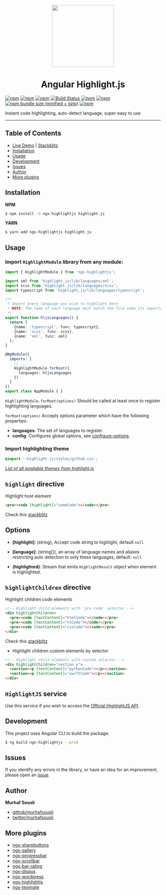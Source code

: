 <p align="center">
  <img height="200px" width="200px" style="text-align: center" src="https://cdn.rawgit.com/MurhafSousli/ngx-highlightjs/b8b00ec3/src/assets/logo.svg">
  <h1 align="center">Angular Highlight.js</h1>
</p>

[![npm](https://img.shields.io/badge/demo-online-ed1c46.svg)](https://murhafsousli.github.io/ngx-highlightjs/)
[![npm](https://img.shields.io/badge/stackblitz-online-orange.svg)](https://stackblitz.com/edit/ngx-highlightjs)
[![npm](https://img.shields.io/npm/v/ngx-highlightjs.svg?maxAge=2592000?style=plastic)](https://www.npmjs.com/package/ngx-highlightjs)
[![Build Status](https://travis-ci.org/MurhafSousli/ngx-highlightjs.svg?branch=master)](https://www.npmjs.com/package/ngx-highlightjs)
[![npm](https://img.shields.io/npm/dt/ngx-highlightjs.svg?maxAge=2592000?style=plastic)](https://www.npmjs.com/package/ngx-highlightjs)
[![npm](https://img.shields.io/npm/dm/ngx-highlightjs.svg)](https://www.npmjs.com/package/ngx-highlightjs)
[![npm bundle size (minified + gzip)](https://img.shields.io/bundlephobia/minzip/ngx-highlightjs.svg)](https://bundlephobia.com/result?p=ngx-highlightjs)
[![npm](https://img.shields.io/npm/l/express.svg?maxAge=2592000)](/LICENSE)

Instant code highlighting, auto-detect language, super easy to use
___

## Table of Contents

- [Live Demo](https://MurhafSousli.github.io/ngx-highlightjs/) | [Stackblitz](https://stackblitz.com/edit/ngx-highlightjs)
- [Installation](#installation)
- [Usage](#usage)
- [Development](#development)
- [Issues](#issues)
- [Author](#author)
- [More plugins](#more-plugins)

<a name="installation"/>

## Installation

**NPM**

```bash
$ npm install -S ngx-highlightjs highlight.js
```

**YARN**

```bash
$ yarn add ngx-highlightjs highlight.js
```

<a name="usage"/>

## Usage

### Import `HighlightModule` library from any module:

```ts
import { HighlightModule } from 'ngx-highlightjs';

import xml from 'highlight.js/lib/languages/xml';
import scss from 'highlight.js/lib/languages/scss';
import typescript from 'highlight.js/lib/languages/typescript';

/**
 * Import every language you wish to highlight here
 * NOTE: The name of each language must match the file name its imported from
 */
export function hljsLanguages() {
  return [
    {name: 'typescript', func: typescript},
    {name: 'scss', func: scss},
    {name: 'xml', func: xml}
  ];
}

@NgModule({
  imports: [
    // ...
    HighlightModule.forRoot({
      languages: hljsLanguages
    })
  ]
})
export class AppModule { }
```

`HighlightModule.forRoot(options)` Should be called at least once to register highlighting languages.

`forRoot(options)` Accepts options parameter which have the following properties:

- **languages**: The set of languages to register.
- **config**: Configures global options, see [configure-options](http://highlightjs.readthedocs.io/en/latest/api.html#configure-options).

### Import highlighting theme

```scss
@import '~highlight.js/styles/github.css';
```

_[List of all available themes from highlight.js](https://github.com/isagalaev/highlight.js/tree/master/src/styles)_

## `highlight` directive

Highlight host element

```html
<pre><code [highlight]="someCode"></code></pre>
```

Check this [stackblitz](https://stackblitz.com/edit/ngx-highlightjs)

## Options

- **[highlight]**: (string), Accept code string to highlight, default `null`

- **[language]**: (string[]), an array of language names and aliases restricting auto detection to only these languages, default: `null`

- **(highlighted)**: Stream that emits `HighlightResult` object when element is highlighted.

## `highlightChildren` directive

Highlight children code elements

```html
<!-- Highlight child elements with 'pre code' selector -->
<div highlightChildren>
  <pre><code [textContent]="htmlCode"></code></pre>
  <pre><code [textContent]="tsCode"></code></pre>
  <pre><code [textContent]="cssCode"></code></pre>
</div>
```

Check this [stackblitz](https://stackblitz.com/edit/ngx-highlightjs-children)

- Highlight children custom elements by selector

```html
<!-- Highlight child elements with custom selector -->
<div highlightChildren="section p">
  <section><p [textContent]="pythonCode"></p></section>
  <section><p [textContent]="swiftCode"></p></section>
</div>
```

## `HighlightJS` service

Use this service if you wish to access the [Official HighlightJS API](http://highlightjs.readthedocs.io/en/latest/api.html#).

<a name="development"/>

## Development

This project uses Angular CLI to build the package.

```bash
$ ng build ngx-highlightjs --prod
```

<a name="issues"/>

## Issues

If you identify any errors in the library, or have an idea for an improvement, please open an [issue](https://github.com/MurhafSousli/ngx-highlightjs/issues).

<a name="author"/>

## Author

 **Murhaf Sousli**

- [github/murhafsousli](https://github.com/MurhafSousli)
- [twitter/murhafsousli](https://twitter.com/MurhafSousli)

<a name="more-plugins"/>

## More plugins

- [ngx-sharebuttons](https://github.com/MurhafSousli/ngx-sharebuttons)
- [ngx-gallery](https://github.com/MurhafSousli/ngx-gallery)
- [ngx-progressbar](https://github.com/MurhafSousli/ngx-progressbar)
- [ngx-scrollbar](https://github.com/MurhafSousli/ngx-scrollbar)
- [ngx-bar-rating](https://github.com/MurhafSousli/ngx-bar-rating)
- [ngx-disqus](https://github.com/MurhafSousli/ngx-disqus)
- [ngx-wordpress](https://github.com/MurhafSousli/ngx-wordpress)
- [ngx-highlightjs](https://github.com/MurhafSousli/ngx-highlightjs)
- [ngx-teximate](https://github.com/MurhafSousli/ngx-teximate)
